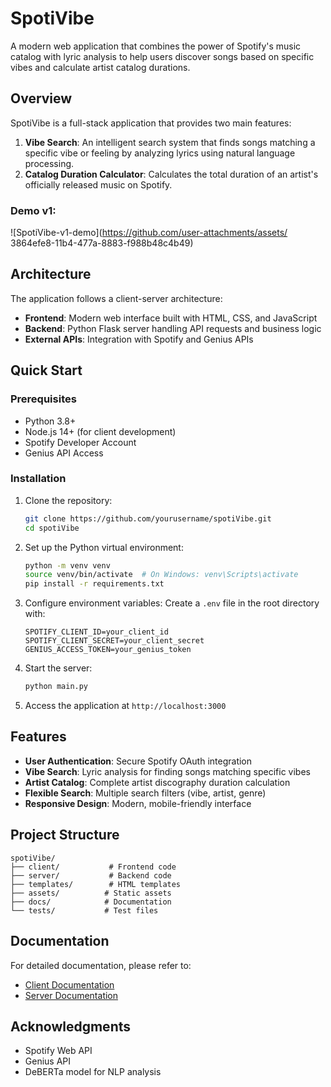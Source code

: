 # SpotiVibe

A modern web application that combines the power of Spotify's music catalog with lyric analysis to help users discover songs based on specific vibes and calculate artist catalog durations.

## Overview

SpotiVibe is a full-stack application that provides two main features:

1. **Vibe Search**: An intelligent search system that finds songs matching a specific vibe or feeling by analyzing lyrics using natural language processing.
2. **Catalog Duration Calculator**: Calculates the total duration of an artist's officially released music on Spotify.

### Demo v1:
![SpotiVibe-v1-demo](https://github.com/user-attachments/assets/
3864efe8-11b4-477a-8883-f988b48c4b49)

## Architecture

The application follows a client-server architecture:

- **Frontend**: Modern web interface built with HTML, CSS, and JavaScript
- **Backend**: Python Flask server handling API requests and business logic
- **External APIs**: Integration with Spotify and Genius APIs

## Quick Start

### Prerequisites

- Python 3.8+
- Node.js 14+ (for client development)
- Spotify Developer Account
- Genius API Access

### Installation

1. Clone the repository:
   ```bash
   git clone https://github.com/yourusername/spotiVibe.git
   cd spotiVibe
   ```

2. Set up the Python virtual environment:
   ```bash
   python -m venv venv
   source venv/bin/activate  # On Windows: venv\Scripts\activate
   pip install -r requirements.txt
   ```

3. Configure environment variables:
   Create a `.env` file in the root directory with:
   ```
   SPOTIFY_CLIENT_ID=your_client_id
   SPOTIFY_CLIENT_SECRET=your_client_secret
   GENIUS_ACCESS_TOKEN=your_genius_token
   ```

4. Start the server:
   ```bash
   python main.py
   ```

5. Access the application at `http://localhost:3000`

## Features

- **User Authentication**: Secure Spotify OAuth integration
- **Vibe Search**: Lyric analysis for finding songs matching specific vibes
- **Artist Catalog**: Complete artist discography duration calculation
- **Flexible Search**: Multiple search filters (vibe, artist, genre)
- **Responsive Design**: Modern, mobile-friendly interface

## Project Structure

```
spotiVibe/
├── client/           # Frontend code
├── server/           # Backend code
├── templates/        # HTML templates
├── assets/          # Static assets
├── docs/            # Documentation
└── tests/           # Test files
```

## Documentation

For detailed documentation, please refer to:
- [Client Documentation](client/README.md)
- [Server Documentation](server/README.md)

## Acknowledgments

- Spotify Web API
- Genius API
- DeBERTa model for NLP analysis